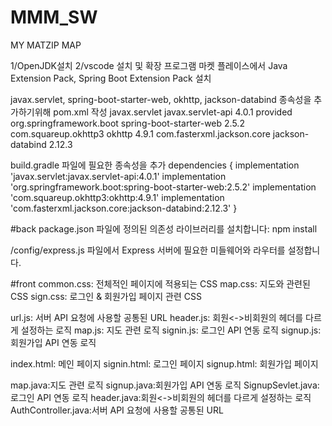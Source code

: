 # MMM_SW
MY MATZIP MAP

1/OpenJDK설치
2/vscode 설치 및 확장 프로그램 마켓 플레이스에서 Java Extension Pack, Spring Boot Extension Pack 설치

javax.servlet, spring-boot-starter-web, okhttp, jackson-databind 종속성을 추가하기위해 pom.xml 작성
<dependencies>
    <dependency>
        <groupId>javax.servlet</groupId>
        <artifactId>javax.servlet-api</artifactId>
        <version>4.0.1</version>
        <scope>provided</scope>
    </dependency>
    <dependency>
        <groupId>org.springframework.boot</groupId>
        <artifactId>spring-boot-starter-web</artifactId>
        <version>2.5.2</version>
    </dependency>
    <dependency>
        <groupId>com.squareup.okhttp3</groupId>
        <artifactId>okhttp</artifactId>
        <version>4.9.1</version>
    </dependency>
    <dependency>
        <groupId>com.fasterxml.jackson.core</groupId>
        <artifactId>jackson-databind</artifactId>
        <version>2.12.3</version>
    </dependency>
</dependencies>
 
build.gradle 파일에 필요한 종속성을 추가
dependencies {
    implementation 'javax.servlet:javax.servlet-api:4.0.1'
    implementation 'org.springframework.boot:spring-boot-starter-web:2.5.2'
    implementation 'com.squareup.okhttp3:okhttp:4.9.1'
    implementation 'com.fasterxml.jackson.core:jackson-databind:2.12.3'
}

#back
package.json 파일에 정의된 의존성 라이브러리를 설치합니다:
npm install

/config/express.js 파일에서 Express 서버에 필요한 미들웨어와 라우터를 설정합니다.

#front
common.css: 전체적인 페이지에 적용되는 CSS
map.css: 지도와 관련된 CSS
sign.css: 로그인 & 회원가입 페이지 관련 CSS

url.js: 서버 API 요청에 사용할 공통된 URL 
header.js: 회원<->비회원의 헤더를 다르게 설정하는 로직
map.js: 지도 관련 로직
signin.js: 로그인 API 연동 로직
signup.js: 회원가입 API 연동 로직

index.html: 메인 페이지
signin.html: 로그인 페이지
signup.html: 회원가입 페이지

map.java:지도 관련 로직
signup.java:회원가입 API 연동 로직
SignupSevlet.java:로그인 API 연동 로직
header.java:회원<->비회원의 헤더를 다르게 설정하는 로직
AuthController.java:서버 API 요청에 사용할 공통된 URL 
